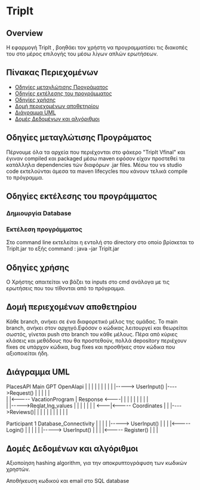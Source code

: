# TripIt

## Overview

Η εφαρμογή TripIt , βοηθάει τον χρήστη να προγραμματίσει τις διακοπές του στο μέρος επιλογής του μέσω λίγων απλών ερωτήσεων.

## Πίνακας Περιεχομένων

- [Οδηγίες μεταγλώτισης Προγράματος](#οδηγίες-μεταγλώτισσης-προγράμαμτος)
- [Οδηγίες εκτέλεσης του προγράμματος](#οδηγίες-εκτέλεσης-του-προγράμματος)
- [Οδηγίες χρήσης](#Οδηγίες-χρήσης)
- [Δομή περιεχομένων αποθετηρίου](#δομή-περιεχομένων-αποθετηρίου)
- [Διάγραμμα UML](#διάγραμμα-uml)
- [Δομές Δεδομένων και αλγόριθμοι](#δομές-δεδομένων-και-αλγόριθμοι)


## Οδηγίες μεταγλώτισης Προγράματος


Πέρνουμε όλα τα αρχεία που περιέχονται στο φάκερο "TripIt Vfinal" και έγιναν compiled και packaged μέσω maven εφόσον είχαν προστεθεί τα κατάλληλα dependencies τών διαφόρων .jar files. Μέσω του vs studio code εκτελούνται άμεσα τα maven lifecycles που κάνουν τελικά compile το πρόγραμμα.


##  Οδηγίες εκτέλεσης του προγράμματος

### Δημιουργία Database




### Εκτέλεση προγράμματος

Στο command line εκτελείται η εντολή στο directory στο οποίο βρίσκεται το TripIt.jar το εξής command : java -jar TripIt.jar


## Οδηγίες χρήσης 

Ο Χρήστης απαιτείται να βάζει τα inputs στο cmd ανάλογα με τις ερωτήσεις που του τίθονται από το πρόγραμμα.




## Δομή περιεχομένων αποθετηρίου

Κάθε branch, ανήκει σε ένα διαφορετικό μέλος της ομάδας. Το main branch, ανήκει στον αρχηγό.Εφόσον ο κώδικας λειτουργεί και θεωρείται σωστός, γίνεται push στο branch του κάθε μέλους. Πέρα από κύριες κλάσεις και μεθόδους που θα προστεθούν,
πολλά depository περιέχουν fixes σε υπάρχον κώδικα, bug fixes και προσθήκες στον κώδικα που αξιοποιείται ήδη.


## Διάγραμμα UML

PlacesAPI 	  Main         		           GPT	            OpenAIapi
|  			   |                          	|		            |
|   			   |                          	|		            |
|  			   |-----> UserInput()       	   |---->Request()	|
|   			   |                             |		            |	
|   			   |<----- VacationProgram       |   Response <----|
|  			   |                             |		            |
|   			   |                             |		            |		
|   			   |----->Reqlat,lng_values      |		            |
|   			   |                             |		            |
|   	     <---|<----- Coordinates           |		            |
|---->Reviews()|                             |		            |
|              |                             |                 |
|              |                             |                 |


Participant 1         Database_Connectivity
   |                          |
   |                          |
   |-----> UserInput()        |
   |                          |
   |<----- Login()            |
   |                          |
   |                          |
   |-----> UserInput()        |
   |                          |
   |<----- Register()         |
   |                          |








## Δομές Δεδομένων και αλγόριθμοι

Αξιοποίηση hashing algorithm, για την αποκρυπτογράφυση των κωδικών χρηστών.

Αποθήκευση κωδικού και email στο SQL database

